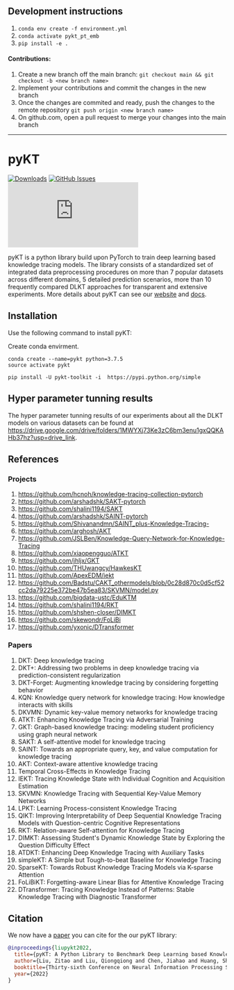 ## Development instructions

1. `conda env create -f environment.yml`
2. `conda activate pykt_pt_emb`
3. `pip install -e .`

#### Contributions:

1. Create a new branch off the main branch: `git checkout main && git checkout -b <new branch name>`
2. Implement your contributions and commit the changes in the new branch
3. Once the changes are commited and ready, push the changes to the remote repository `git push origin <new branch name>`
4. On github.com, open a pull request to merge your changes into the main branch

----

# pyKT

[![Downloads](https://pepy.tech/badge/pykt-toolkit)](https://pepy.tech/project/pykt-toolkit)
[![GitHub Issues](https://img.shields.io/github/issues/pykt-team/pykt-toolkit.svg)](https://github.com/pykt-team/pykt-toolkit/issues)
[![Documentation](https://img.shields.io/website/http/pykt-team.github.io/index.html?down_color=red&down_message=offline&up_message=online)](https://pykt.org/)

pyKT is a python library build upon PyTorch to train deep learning based knowledge tracing models. The library consists of a standardized set of integrated data preprocessing procedures on more than 7 popular datasets across different domains, 5 detailed prediction scenarios, more than 10 frequently compared DLKT approaches for transparent and extensive experiments. More details about pyKT can see our [website](https://pykt.org/) and [docs](https://pykt-toolkit.readthedocs.io/en/latest/quick_start.html).



## Installation
Use the following command to install pyKT:

Create conda envirment.

```
conda create --name=pykt python=3.7.5
source activate pykt
```


```
pip install -U pykt-toolkit -i  https://pypi.python.org/simple 

```

## Hyper parameter tunning results
The hyper parameter tunning results of our experiments about all the DLKT models on various datasets can be found at https://drive.google.com/drive/folders/1MWYXj73Ke3zC6bm3enu1gxQQKAHb37hz?usp=drive_link.

## References
### Projects

1. https://github.com/hcnoh/knowledge-tracing-collection-pytorch 
2. https://github.com/arshadshk/SAKT-pytorch 
3. https://github.com/shalini1194/SAKT 
4. https://github.com/arshadshk/SAINT-pytorch 
5. https://github.com/Shivanandmn/SAINT_plus-Knowledge-Tracing- 
6. https://github.com/arghosh/AKT 
7. https://github.com/JSLBen/Knowledge-Query-Network-for-Knowledge-Tracing 
8. https://github.com/xiaopengguo/ATKT 
9. https://github.com/jhljx/GKT 
10. https://github.com/THUwangcy/HawkesKT
11. https://github.com/ApexEDM/iekt
12. https://github.com/Badstu/CAKT_othermodels/blob/0c28d870c0d5cf52cc2da79225e372be47b5ea83/SKVMN/model.py
13. https://github.com/bigdata-ustc/EduKTM
14. https://github.com/shalini1194/RKT
15. https://github.com/shshen-closer/DIMKT
16. https://github.com/skewondr/FoLiBi
17. https://github.com/yxonic/DTransformer

### Papers

1. DKT: Deep knowledge tracing 
2. DKT+: Addressing two problems in deep knowledge tracing via prediction-consistent regularization 
3. DKT-Forget: Augmenting knowledge tracing by considering forgetting behavior 
4. KQN: Knowledge query network for knowledge tracing: How knowledge interacts with skills 
5. DKVMN: Dynamic key-value memory networks for knowledge tracing 
6. ATKT: Enhancing Knowledge Tracing via Adversarial Training 
7. GKT: Graph-based knowledge tracing: modeling student proficiency using graph neural network 
8. SAKT: A self-attentive model for knowledge tracing 
9. SAINT: Towards an appropriate query, key, and value computation for knowledge tracing 
10. AKT: Context-aware attentive knowledge tracing 
11. Temporal Cross-Effects in Knowledge Tracing
12. IEKT: Tracing Knowledge State with Individual Cognition and Acquisition Estimation
13. SKVMN: Knowledge Tracing with Sequential Key-Value Memory Networks
14. LPKT: Learning Process-consistent Knowledge Tracing
15. QIKT: Improving Interpretability of Deep Sequential Knowledge Tracing Models with Question-centric Cognitive Representations
16. RKT: Relation-aware Self-attention for Knowledge Tracing
17. DIMKT: Assessing Student's Dynamic Knowledge State by Exploring the Question Difficulty Effect
18. ATDKT: Enhancing Deep Knowledge Tracing with Auxiliary Tasks
19. simpleKT: A Simple but Tough-to-beat Baseline for Knowledge Tracing
20. SparseKT: Towards Robust Knowledge Tracing Models via K-sparse Attention
21. FoLiBiKT: Forgetting-aware Linear Bias for Attentive Knowledge Tracing
22. DTransformer: Tracing Knowledge Instead of Patterns: Stable Knowledge Tracing with Diagnostic Transformer



## Citation

We now have a [paper](https://arxiv.org/abs/2206.11460?context=cs.CY) you can cite for the our pyKT library:

```bibtex
@inproceedings{liupykt2022,
  title={pyKT: A Python Library to Benchmark Deep Learning based Knowledge Tracing Models},
  author={Liu, Zitao and Liu, Qiongqiong and Chen, Jiahao and Huang, Shuyan and Tang, Jiliang and Luo, Weiqi},
  booktitle={Thirty-sixth Conference on Neural Information Processing Systems Datasets and Benchmarks Track},
  year={2022}
}
```
